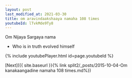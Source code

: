 ```yaml
---
layout: post
last_modified_at: 2021-03-30
title: om aravindaakshaaya namaha 108 times
youtubeId: lTvkMde9Ty8
---
```

 
 
Om Nijaya Sargaya nama 
 
 -  Who is in truth evolved himself 
 
  
 
  
 
 
 
 
 
 


{% include youtubePlayer.html id=page.youtubeId %}
 
[Next]({{ site.baseurl }}{% link  split2/_posts/2015-10-04-Om kanakaangadine namaha 108 times.md%})
 

